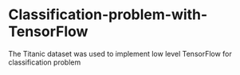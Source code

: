 # Classification-problem-with-TensorFlow
The Titanic dataset was used to implement low level TensorFlow for classification problem
